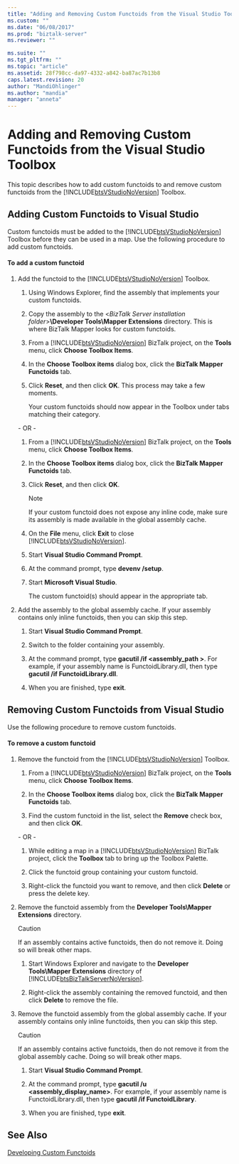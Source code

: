 ```yaml
---
title: "Adding and Removing Custom Functoids from the Visual Studio Toolbox | Microsoft Docs"
ms.custom: ""
ms.date: "06/08/2017"
ms.prod: "biztalk-server"
ms.reviewer: ""

ms.suite: ""
ms.tgt_pltfrm: ""
ms.topic: "article"
ms.assetid: 28f798cc-da97-4332-a842-ba87ac7b13b8
caps.latest.revision: 20
author: "MandiOhlinger"
ms.author: "mandia"
manager: "anneta"
---
```

# Adding and Removing Custom Functoids from the Visual Studio Toolbox
This topic describes how to add custom functoids to and remove custom functoids from the [!INCLUDE[btsVStudioNoVersion](../includes/btsvstudionoversion-md.md)] Toolbox.  
  
## Adding Custom Functoids to Visual Studio  
 Custom functoids must be added to the [!INCLUDE[btsVStudioNoVersion](../includes/btsvstudionoversion-md.md)] Toolbox before they can be used in a map. Use the following procedure to add custom functoids.  
  
#### To add a custom functoid  
  
1.  Add the functoid to the [!INCLUDE[btsVStudioNoVersion](../includes/btsvstudionoversion-md.md)] Toolbox.  
  
    1.  Using Windows Explorer, find the assembly that implements your custom functoids.  
  
    2.  Copy the assembly to the \<*BizTalk Server installation folder*\>**\Developer Tools\Mapper Extensions** directory. This is where BizTalk Mapper looks for custom functoids.  
  
    3.  From a [!INCLUDE[btsVStudioNoVersion](../includes/btsvstudionoversion-md.md)] BizTalk project, on the **Tools** menu, click **Choose Toolbox Items**.  
  
    4.  In the **Choose Toolbox items** dialog box, click the **BizTalk Mapper Functoids** tab.  
  
    5.  Click **Reset**, and then click **OK**. This process may take a few moments.  
  
         Your custom functoids should now appear in the Toolbox under tabs matching their category.  
  
     \- OR -  
  
    1.  From a [!INCLUDE[btsVStudioNoVersion](../includes/btsvstudionoversion-md.md)] BizTalk project, on the **Tools** menu, click **Choose Toolbox Items**.  
  
    2.  In the **Choose Toolbox items** dialog box, click the **BizTalk Mapper Functoids** tab.  
  
    3.  Click **Reset**, and then click **OK**.  
  
        > [!NOTE]
        >  If your custom functoid does not expose any inline code, make sure its assembly is made available in the global assembly cache.  
  
    4.  On the **File** menu, click **Exit** to close [!INCLUDE[btsVStudioNoVersion](../includes/btsvstudionoversion-md.md)].  
  
    5.  Start **Visual Studio Command Prompt**.  
  
    6.  At the command prompt, type **devenv /setup**.  
  
    7.  Start **Microsoft Visual Studio**.  
  
         The custom functoid(s) should appear in the appropriate tab.  
  
2.  Add the assembly to the global assembly cache. If your assembly contains only inline functoids, then you can skip this step.  
  
    1.  Start **Visual Studio Command Prompt**.  
  
    2.  Switch to the folder containing your assembly.  
  
    3.  At the command prompt, type **gacutil /if <assembly_path >**. For example, if your assembly name is FunctoidLibrary.dll, then type **gacutil /if FunctoidLibrary.dll**.  
  
    4.  When you are finished, type **exit**.  
  
## Removing Custom Functoids from Visual Studio  
 Use the following procedure to remove custom functoids.  
  
#### To remove a custom functoid  
  
1.  Remove the functoid from the [!INCLUDE[btsVStudioNoVersion](../includes/btsvstudionoversion-md.md)] Toolbox.  
  
    1.  From a [!INCLUDE[btsVStudioNoVersion](../includes/btsvstudionoversion-md.md)] BizTalk project, on the **Tools** menu, click **Choose Toolbox Items**.  
  
    2.  In the **Choose Toolbox items** dialog box, click the **BizTalk Mapper Functoids** tab.  
  
    3.  Find the custom functoid in the list, select the **Remove** check box, and then click **OK**.  
  
     \- OR -  
  
    1.  While editing a map in a [!INCLUDE[btsVStudioNoVersion](../includes/btsvstudionoversion-md.md)] BizTalk project, click the **Toolbox** tab to bring up the Toolbox Palette.  
  
    2.  Click the functoid group containing your custom functoid.  
  
    3.  Right-click the functoid you want to remove, and then click **Delete** or press the delete key.  
  
2.  Remove the functoid assembly from the **Developer Tools\Mapper Extensions** directory.  
  
    > [!CAUTION]
    >  If an assembly contains active functoids, then do not remove it. Doing so will break other maps.  
  
    1.  Start Windows Explorer and navigate to the **Developer Tools\Mapper Extensions** directory of [!INCLUDE[btsBizTalkServerNoVersion](../includes/btsbiztalkservernoversion-md.md)].  
  
    2.  Right-click the assembly containing the removed functoid, and then click **Delete** to remove the file.  
  
3.  Remove the functoid assembly from the global assembly cache. If your assembly contains only inline functoids, then you can skip this step.  
  
    > [!CAUTION]
    >  If an assembly contains active functoids, then do not remove it from the global assembly cache. Doing so will break other maps.  
  
    1.  Start **Visual Studio Command Prompt**.  
  
    2.  At the command prompt, type **gacutil /u <assembly_display_name>**. For example, if your assembly name is FunctoidLibrary.dll, then type **gacutil /if FunctoidLibrary**.  
  
    3.  When you are finished, type **exit**.  
  
## See Also  
 [Developing Custom Functoids](../core/developing-custom-functoids.md)